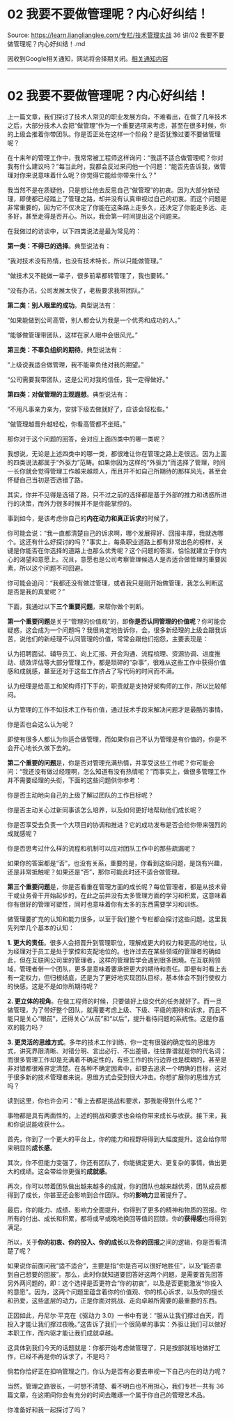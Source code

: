 # 02   我要不要做管理呢？内心好纠结！ 

Source: https://learn.lianglianglee.com/专栏/技术管理实战 36 讲/02   我要不要做管理呢？内心好纠结！.md

因收到Google相关通知，网站将会择期关闭。[相关通知内容](https://lumendatabase.org/notices/44265620)

---

# 02 我要不要做管理呢？内心好纠结！

上一篇文章，我们探讨了技术人常见的职业发展方向，不难看出，在做了几年技术之后，大部分技术人会把“做管理”作为一个重要选项来考虑，甚至在很多时候，你的上级会推着你带团队。你是否正处在这样一个阶段？是否犹豫过要不要做管理呢？

在十来年的管理工作中，我常常被工程师这样询问：“我适不适合做管理呢？你对我有什么建议吗？”每当此时，我都会反过来问他一个问题：“能否先告诉我，做管理对你来说意味着什么呢？你觉得它能给你带来什么？”

我当然不是在质疑他，只是想让他去反思自己“做管理”的初衷。因为大部分新经理，即使都已经踏上了管理之路，却并没有认真审视过自己的初衷。而这个问题是非常重要的，因为它不仅决定了你能在这条路上走多久，还决定了你能走多远、走多好，甚至走得是否开心。所以，我会第一时间提出这个问题来。

在我做过的访谈中，以下四类说法是最为常见的：

**第一类：不得已的选择**。典型说法有：

“我对技术没有热情，也没有技术特长，所以只能做管理。”

“做技术又不能做一辈子，很多前辈都转管理了，我也要转。”

“没有办法，公司发展太快了，老板要求我带团队。”

**第二类：别人眼里的成功**。典型说法有：

“如果能做到公司高管，别人都会认为我是一个优秀和成功的人。”

“能够做管理带团队，这样在家人眼中会很风光。”

**第三类：不辜负组织的期待**。典型说法有：

“上级说我适合做管理，我不能辜负他对我的期望。”

“公司需要我带团队，这是公司对我的信任，我一定得做好。”

**第四类：对做管理的主观遐想**。典型说法有：

“不用凡事亲力亲为，安排下级去做就好了，应该会轻松些。”

“做管理越晋升越轻松，你看高管都不坐班。”

那你对于这个问题的回答，会对应上面四类中的哪一类呢？

我想说，无论是上述四类中的哪一类，都很难让你在管理之路上走很远。因为上面的四类说法都属于“外驱力”范畴。如果你因为这样的“外驱力”而选择了管理，时间一长你就会觉得管理工作越来越烦人，而且并不如自己所期待的那样风光，甚至会怀疑自己当初是否选错了路。

其实，你并不见得是选错了路，只不过之前的选择都是基于外部的推力和诱惑所进行的决策，而外力很多时候并不是你能掌控的。

事到如今，是该考虑你自己的**内在动力和真正诉求**的时候了。

你可能会说：“我一直都清楚自己的诉求啊，哪个发展得好、回报丰厚，我就选哪个。这还有什么好探讨的吗？”事实上，每条职业道路上都有非常出色的榜样，关键是你能否在你选择的道路上也那么优秀呢？这个问题的答案，恰恰就建立于你内心的渴望和意愿上。况且，意愿也是公司考察管理候选人是否适合做管理的重要因素，所以这个问题不可回避。

你可能会追问：“我都还没有做过管理，或者我只是刚开始做管理，我怎么判断这是否是我的真爱呢？”

下面，我通过以下**三个重要问题**，来帮你做个判断。

**第一个重要问题**是关于“管理的价值观”的，即**你是否认同管理的价值呢**？你可能会疑惑，这会成为一个问题吗？我很肯定地告诉你，会。很多新经理的上级会跟我诉苦，说他们的新经理不认同管理的价值，常常会跟他们抱怨，主要表现是：

认为招聘面试、辅导员工、向上汇报、开会沟通、流程梳理、资源协调、进度推动、绩效评估等大部分管理工作，都是琐碎的“杂事”，很难从这些工作中获得价值感和成就感，甚至还对于这些工作挤占了写代码的时间而不满。

认为经理是给高工和架构师打下手的，职责就是支持好架构师的工作，所以比较郁闷。

认为管理的工作不如技术工作有价值，通过技术手段来解决问题才是最酷的事情。

你是否也会这么认为呢？

即使有很多人都认为你适合做管理，而如果你自己不认为管理是有价值的，你是不会开心地长久做下去的。

**第二个重要的问题**是，你是否对管理充满热情，并享受这些工作呢？你可能会问：“我还没有做过经理啊，怎么知道有没有热情呢？”而事实上，做很多管理工作并不需要经理的头衔，下面的这些问题供你参考：

你是否主动地向自己的上级了解过团队的工作目标呢？

你是否主动关心过新同事该怎么培养，以及如何更好地帮助他们成长呢？

你是否享受去负责一个大项目的协调和推进？它的成功发布是否会给你带来强烈的成就感呢？

你是否思考过什么样的流程和机制可以应对团队工作中的那些疏漏呢？

如果你的答案都是“否”，也没有关系，重要的是，你看到这些问题，是饶有兴趣，还是非常抵触呢？如果还是“否”，那你可能此时还不适合做管理。

**第三个重要问题**是，你是否看重在管理方面的成长呢？每位管理者，都是从技术骨干或业务骨干开始起步的，在此之前并没有太多管理方面的学习和积累，这意味着你有很好的管理可塑性，同时也意味着你有太多的东西需要学习和训练。

做管理要扩充的认知和能力很多，以至于我们整个专栏都会探讨这些问题。这里我先列举几个基本的认知：

**1. 更大的责任**。很多人会把晋升到管理职位，理解成更大的权力和更高的地位，认为经理对于员工是处于掌控和支配地位的。也许过去在某些领域的管理者的确如此，但在互联网公司里的管理者，这样的管理哲学会遇到很多困境。在互联网领域，管理者带一个团队，更多是意味着要承担更大的期待和责任。即便有时看上去有一定权力，但归根结底，还是为了更好地实现团队目标，基本体会不到行使权力的快感。这是不是如你所期待呢？

**2. 更立体的视角**。在做工程师的时候，只要做好上级交代的任务就好了。而一旦做管理，为了带好整个团队，就需要考虑上级、下级、平级的期待和诉求，而且不能只是关心“眼前”，还得关心“从前”和“以后”，提升看待问题的系统性。这是你喜欢的能力吗？

**3. 更灵活的思维方式**。多年的技术工作训练，你一定有很强的确定性的思维方式，讲究界限清晰、对错分明、言出必行、不出差错，往往靠谱就是你的代名词；而很多管理工作却是充满着不确定性的，有些工作的执行边界也是模糊的，甚至是非对错都很难界定清楚。在各种不确定因素中，却要去追求一个明确的目标，这对于很多新的技术管理者来说，思维方式会受到很大冲击。你想扩展你的思维方式吗？

读到这里，你也许会问：“看上去都是挑战和要求，那我能得到什么呢？”

事物都是具有两面性的，上述的挑战和要求也会给你带来成长与收获。接下来，我和你说说能收获什么。

首先，你到了一个更大的平台上，你的能力和视野将得到大幅度提升。这会给你带来明显的**成长感**。

其次，你不但能力变强了，你还有团队了，你能搞定更大、更复杂的事情，做出更大的成绩。这会带给你更强的**成就感**。

再次，你可以带着团队做出越来越多的成就，你的团队也越来越优秀，团队成员都得到了成长，你甚至还会影响到合作团队。你的**影响力**显著提升了。

最后，你的能力、成绩、影响力全面提升，你得到了更多的精神和物质的回报。你所有的付出、成长和积累，都将或早或晚地换回等值的回馈。你的**获得感**也将得到满足。

所以，关于**你的初衷、你的投入、你的成长**以及**你的回报**之间的逻辑，你是否看清楚了呢？

如果说你前面问我“适不适合”，主要是指“你是否可以很好地胜任”，以及“能否拿到自己想要的回报”。那么，此时你就知道要回答好这两个问题，是需要首先回答另外两问题的，即：这个选择是否更符合“你的初衷”，以及是否更能激发“你投入的意愿”。因为，这两个问题里蕴含着你的价值观、你的核心诉求，以及你的擅长和热爱，这些底层的动力，正是你面对挑战、走向卓越所需要的最重要的东西。

正因如此，丹尼尔·平克在《驱动力 3.0》一书中有说：“服从让我们撑过白天，而投入才能让我们撑过夜晚。”这告诉了我们一个很简单的事实：外驱让我们可以做好本职工作，而内驱才能让我们成就卓越。

这具体到我们今天的话题就是：你都开始考虑做管理了，只是按部就班地做好工作，已经不再是你的诉求了，不是吗？

倘若你恰好正在扣响管理之门，你认为是否有必要去审视一下自己内在的动力呢？

当然，管理之路很长，一时想不清楚、看不明白也不用担心，我们专栏一共有 36 篇文章，在这期间你会有充分的时间去雕琢一个属于你自己的管理艺术品。

你准备好和我一起探讨了吗？